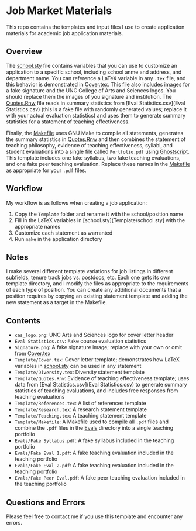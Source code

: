 # Job Market Materials

This repo contains the templates and input files I use to create application
materials for academic job application materials.

## Overview

The [school.sty](Template/school.sty) file contains variables that you can use 
to customize an application to a specific school, including school anme and
address, and department name. You can reference a LaTeX variable in any `.tex`
file, and this behavior is demonstrated in [Cover.tex](Template/Cover.tex). This
file also includes images for a fake signature and the UNC College of Arts and
Sciences logos. You should replace them the images of you signature and
institution. The [Quotes.Rnw](Template/Quotes.Rnw) file reads in summary
statistics from [Eval Statistics.csv](Eval Statistics.csv) (this is a fake
file with randomly generated values; replace it with your actual evaluation
statistics) and uses them to generate summary statistics for a statement of
teaching effectiveness.

Finally, the [Makefile](Template/Makefile) uses GNU Make to compile all
statements, generates the summary statistics in
[Quotes.Rnw](Template/Quotes.Rnw) and then combines the statement of teaching
philosophy, evidence of teaching effectiveness, syllabi, and student
evaluations into a single file called `Portfolio.pdf` using
[Ghostscript](https://www.ghostscript.com). This template includes one fake
syllabus, two fake teaching evaluations, and one fake peer teaching evaluation.
Replace these names in the [Makefile](Template/Makefile) as appropriate for your
`.pdf` files.

## Workflow

My workflow is as follows when creating a job application:

1. Copy the `Template` folder and rename it with the school/position name
2. Fill in the LaTeX variables in [school.sty](Template/school.sty] with the
appropriate names
3. Customize each statement as warranted
4. Run `make` in the application directory

## Notes

I make several different template variations for job listings in different
subfields, tenure track jobs vs. postdocs, etc. Each one gets its own template
directory, and I modify the files as appropriate to the requirements of each
type of position. You can create any additional documents that a position requires
by copying an existing statement template and adding the new statement as a target
in the Makefile.

## Contents

- `cas_logo.png`: UNC Arts and Sciences logo for cover letter header
- `Eval Statistics.csv`: Fake course evaluation statistics
- `Signature.png`: A fake signature image; replace with your own or omit from
[Cover.tex](Template/Cover.tex)
- `Template/Cover.tex`: Cover letter template; demonstrates how LaTeX variables
in [school.sty](Template/school.sty) can be used in any statement
- `Template/Diversity.tex`: Diversity statement template
- `Template/Quotes.Rnw`: Evidence of teaching effectiveness template; uses data
from [Eval Statistics.csv](Eval Statistics.csv) to generate summary statistics of
teaching evaluations, and includes free responses from teaching evaluations
- `Template/References.tex`: A list of references template
- `Template/Research.tex`: A research statement template
- `Template/Teaching.tex`: A teaching statement template
- `Template/Makefile`: A Makefile used to compile all `.pdf` files and combine the
`.pdf` files in the [Evals](Evals) directory into a single teaching portfolio
- `Evals/Fake Syllabus.pdf`: A fake syllabus included in the teaching portfolio
- `Evals/Fake Eval 1.pdf`: A fake teaching evaluation included in the teaching
portfolio
- `Evals/Fake Eval 2.pdf`: A fake teaching evaluation included in the teaching
portfolio
- `Evals/Fake Peer Eval.pdf`: A fake peer teaching evaluation included in the
teaching portfolio

## Questions and Errors

Please feel free to contact me if you use this template and encounter any
errors.